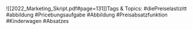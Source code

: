 
![[2022_Marketing_Skript.pdf#page=131]]Tags & Topics:
   #diePreiselastizitt
   #abbildung
   #Pricebungsaufgabe
   #Abbildung
   #Preisabsatzfunktion
   #Kinderwagen
   #Absatzes